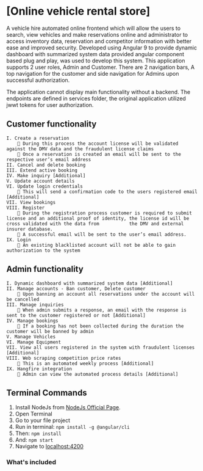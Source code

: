 # [Online vehicle rental store]

A vehicle hire automated online frontend which will allow the users to search, view vehicles and make reservations online and administrator to access inventory data, reservation and competitor information with better ease and improved security. Developed using Angular 9 to provide dynamic dashboard with summarized system data provided angular component based plug and play, was used to develop this system. This application supports 2 user roles, Admin and Customer. There are 2 navigation bars, A top navigation for the customer and side navigation for Admins upon successful authorization.

The application cannot display main functionality without a backend. The endpoints are defined in services folder, the original application utilized jwwt tokens for user authorization.

## Customer functionality
    I. Create a reservation
         During this process the account license will be validated against the DMV data and the fraudulent license claims
         Once a reservation is created an email will be sent to the respective user’s email address
    II. Cancel and delete booking
    III. Extend active booking
    IV. Make inquiry [Additional]
    V. Update account details
    VI. Update login credentials
         This will send a confirmation code to the users registered email [Additional]
    VII. View bookings
    VIII. Register
         During the registration process customer is required to submit license and an additional proof of identity, the license id will be cross validated with the data from           the DMV and external insurer database.
         A successful email will be sent to the user’s email address.
    IX. Login
         An existing blacklisted account will not be able to gain authorization to the system
## Admin functionality
    I. Dynamic dashboard with summarized system data [Additional]
    II. Manage accounts - Ban customer, Delete customer
         Upon banning an account all reservations under the account will be cancelled
    III. Manage inquiries
         When admin submits a response, an email with the response is sent to the customer registered or not [Additional]
    IV. Manage bookings
         If a booking has not been collected during the duration the customer will be banned by admin
    V. Manage Vehicles
    VI. Manage Equipment
    VII. View all users registered in the system with fraudulent licenses [Additional]
    VIII. Web scraping competition price rates
         This is an automated weekly process [Additional]
    IX. Hangfire integration
         Admin can view the automated process details [Additional]

## Terminal Commands

1. Install NodeJs from [NodeJs Official Page](https://nodejs.org/en).
2. Open Terminal
3. Go to your file project
4. Run in terminal: ```npm install -g @angular/cli```
5. Then: ```npm install```
6. And: ```npm start```
7. Navigate to [localhost:4200](localhost:4200)
### What's included

